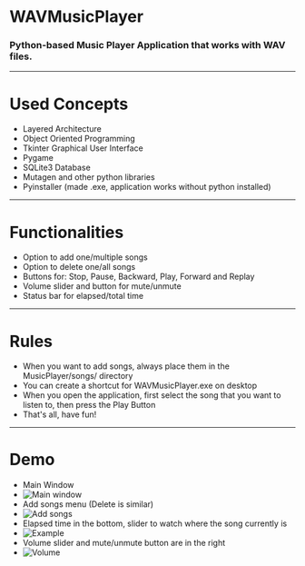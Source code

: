 # WAVMusicPlayer
### Python-based Music Player Application that works with WAV files.
---
# Used Concepts
- Layered Architecture
- Object Oriented Programming
- Tkinter Graphical User Interface
- Pygame
- SQLite3 Database
- Mutagen and other python libraries
- Pyinstaller (made .exe, application works without python installed)
---
# Functionalities
- Option to add one/multiple songs
- Option to delete one/all songs
- Buttons for: Stop, Pause, Backward, Play, Forward and Replay
- Volume slider and button for mute/unmute
- Status bar for elapsed/total time
---
# Rules
- When you want to add songs, always place them in the MusicPlayer/songs/ directory
- You can create a shortcut for WAVMusicPlayer.exe on desktop
- When you open the application, first select the song that you want to listen to, then press the Play Button
- That's all, have fun!
---
# Demo
- Main Window
- ![Main window](https://user-images.githubusercontent.com/72084877/136985124-afe05314-5fac-4ecc-a8ca-05e7f3e9b766.png)
- Add songs menu (Delete is similar)
- ![Add songs](https://user-images.githubusercontent.com/72084877/136985274-6eaacff1-807e-424e-8ad4-c83612f038a3.png)
- Elapsed time in the bottom, slider to watch where the song currently is
- ![Example](https://user-images.githubusercontent.com/72084877/136985488-40b34a7f-704d-497b-bbcc-c5a759687e3c.png)
- Volume slider and mute/unmute button are in the right
- ![Volume](https://user-images.githubusercontent.com/72084877/136985676-aaa7de69-5c92-4fec-a26e-225088336b2e.png)
